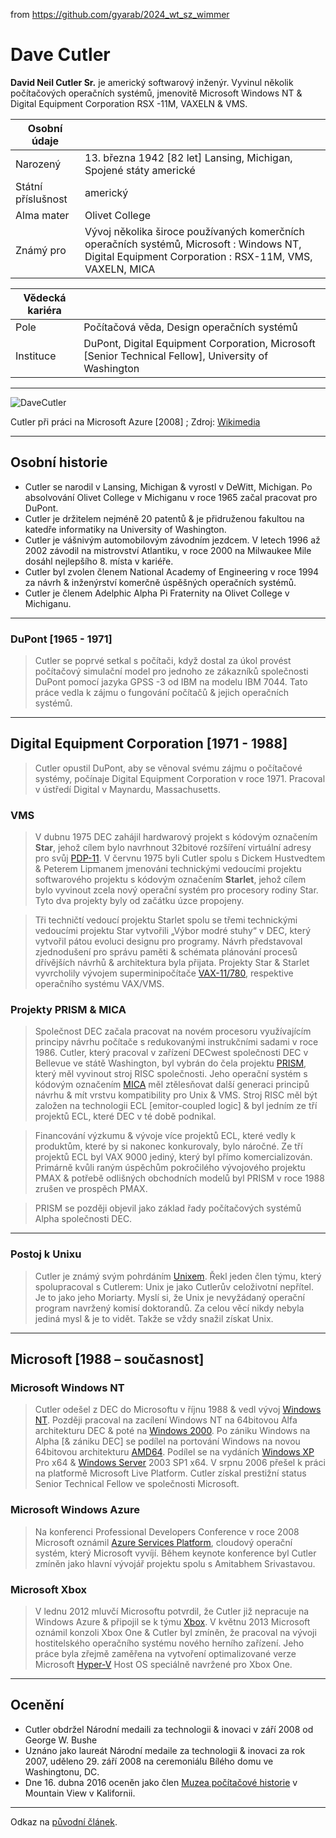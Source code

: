from <https://github.com/gyarab/2024_wt_sz_wimmer>

# Dave Cutler
**David Neil Cutler Sr.** je americký softwarový inženýr. Vyvinul několik počítačových operačních systémů, jmenovitě Microsoft Windows NT & Digital Equipment Corporation RSX -11M, VAXELN & VMS.

| **Osobní údaje** | |
| ----------- | ----------- |
| Narozený | 13. března 1942 [82 let] Lansing, Michigan, Spojené státy americké |
| Státní příslušnost | americký |
| Alma mater | Olivet College |
| Známý pro | Vývoj několika široce používaných komerčních operačních systémů, Microsoft : Windows NT, Digital Equipment Corporation : RSX-11M, VMS, VAXELN, MICA |

| **Vědecká kariéra** | |
| ----------- | ----------- |
| Pole | Počítačová věda, Design operačních systémů |
| Instituce | DuPont, Digital Equipment Corporation, Microsoft [Senior Technical Fellow], University of Washington |

---
![DaveCutler](https://upload.wikimedia.org/wikipedia/commons/thumb/f/f2/DavidCutler_WindowsAzure.JPG/640px-DavidCutler_WindowsAzure.JPG)

Cutler při práci na Microsoft Azure [2008] ; Zdroj: [Wikimedia](https://commons.wikimedia.org/wiki/Main_Page)

---
## Osobní historie
- Cutler se narodil v Lansing, Michigan & vyrostl v DeWitt, Michigan. Po absolvování Olivet College v Michiganu v roce 1965 začal pracovat pro DuPont.
- Cutler je držitelem nejméně 20 patentů & je přidruženou fakultou na katedře informatiky na University of Washington.
- Cutler je vášnivým automobilovým závodním jezdcem. V letech 1996 až 2002 závodil na mistrovství Atlantiku, v roce 2000 na Milwaukee Mile dosáhl nejlepšího 8. místa v kariéře.
- Cutler byl zvolen členem National Academy of Engineering v roce 1994 za návrh & inženýrství komerčně úspěšných operačních systémů.
- Cutler je členem Adelphic Alpha Pi Fraternity na Olivet College v Michiganu.

---
### DuPont  [1965 - 1971]
> Cutler se poprvé setkal s počítači, když dostal za úkol provést počítačový simulační model pro jednoho ze zákazníků společnosti DuPont pomocí jazyka GPSS -3 od IBM na modelu IBM 7044. Tato práce vedla k zájmu o fungování počítačů & jejich operačních systémů.

---
## Digital Equipment Corporation [1971 - 1988]
> Cutler opustil DuPont, aby se věnoval svému zájmu o počítačové systémy, počínaje Digital Equipment Corporation v roce 1971. Pracoval v ústředí Digital v Maynardu, Massachusetts.

### VMS
> V dubnu 1975 DEC zahájil hardwarový projekt s kódovým označením **Star**, jehož cílem bylo navrhnout 32bitové rozšíření virtuální adresy pro svůj [PDP-11](https://en.wikipedia.org/wiki/PDP-11). V červnu 1975 byli Cutler spolu s Dickem Hustvedtem & Peterem Lipmanem jmenováni technickými vedoucími projektu softwarového projektu s kódovým označením **Starlet**, jehož cílem bylo vyvinout zcela nový operační systém pro procesory rodiny Star. Tyto dva projekty byly od začátku úzce propojeny.

> Tři techničtí vedoucí projektu Starlet spolu se třemi technickými vedoucími projektu Star vytvořili „Výbor modré stuhy“ v DEC, který vytvořil pátou evoluci designu pro programy. Návrh představoval zjednodušení pro správu paměti & schémata plánování procesů dřívějších návrhů & architektura byla přijata. Projekty Star & Starlet vyvrcholily vývojem superminipočítače [VAX-11/780](https://en.wikipedia.org/wiki/VAX-11#VAX-11/780), respektive operačního systému VAX/VMS.

### Projekty PRISM & MICA
> Společnost DEC začala pracovat na novém procesoru využívajícím principy návrhu počítače s redukovanými instrukčními sadami [<RISC>](https://en.wikipedia.org/wiki/Reduced_instruction_set_computer) v roce 1986. Cutler, který pracoval v zařízení DECwest společnosti DEC v Bellevue ve státě Washington, byl vybrán do čela projektu [PRISM](https://en.wikipedia.org/wiki/DEC_PRISM), který měl vyvinout stroj RISC společnosti. Jeho operační systém s kódovým označením [MICA](https://en.wikipedia.org/wiki/DEC_MICA) měl ztělesňovat další generaci principů návrhu & mít vrstvu kompatibility pro Unix & VMS. Stroj RISC měl být založen na technologii ECL [emitor-coupled logic] & byl jedním ze tří projektů ECL, které DEC v té době podnikal.

> Financování výzkumu & vývoje více projektů ECL, které vedly k produktům, které by si nakonec konkurovaly, bylo náročné. Ze tří projektů ECL byl VAX 9000 jediný, který byl přímo komercializován. Primárně kvůli raným úspěchům pokročilého vývojového projektu PMAX & potřebě odlišných obchodních modelů byl PRISM v roce 1988 zrušen ve prospěch PMAX.

> PRISM se později objevil jako základ řady počítačových systémů Alpha společnosti DEC.

---
### Postoj k Unixu
> Cutler je známý svým pohrdáním [Unixem](https://en.wikipedia.org/wiki/Unix). Řekl jeden člen týmu, který spolupracoval s Cutlerem:
Unix je jako Cutlerův celoživotní nepřítel. Je to jako jeho Moriarty. Myslí si, že Unix je nevyžádaný operační program navržený komisí doktorandů. Za celou věcí nikdy nebyla jediná mysl & je to vidět. Takže se vždy snažil získat Unix.

---
## Microsoft [1988 – současnost]

### Microsoft Windows NT
> Cutler odešel z DEC do Microsoftu v říjnu 1988 & vedl vývoj [Windows NT](https://en.wikipedia.org/wiki/Windows_NT). Později pracoval na zacílení Windows NT na 64bitovou Alfa architekturu DEC & poté na [Windows 2000](https://en.wikipedia.org/wiki/Windows_2000). Po zániku Windows na Alpha [& zániku DEC] se podílel na portování Windows na novou 64bitovou architekturu [AMD64](https://en.wikipedia.org/wiki/X86-64). Podílel se na vydáních [Windows XP](https://en.wikipedia.org/wiki/Windows_XP) Pro x64 & [Windows Server](https://en.wikipedia.org/wiki/Windows_Server) 2003 SP1 x64. V srpnu 2006 přešel k práci na platformě Microsoft Live Platform. Cutler získal prestižní status Senior Technical Fellow ve společnosti Microsoft.

### Microsoft Windows Azure
> Na konferenci Professional Developers Conference v roce 2008 Microsoft oznámil [Azure Services Platform](https://en.wikipedia.org/wiki/Microsoft_Azure), cloudový operační systém, který Microsoft vyvíjí. Během keynote konference byl Cutler zmíněn jako hlavní vývojář projektu spolu s Amitabhem Srivastavou.

### Microsoft Xbox
> V lednu 2012 mluvčí Microsoftu potvrdil, že Cutler již nepracuje na Windows Azure & připojil se k týmu [Xbox](https://en.wikipedia.org/wiki/Xbox_(console)). V květnu 2013 Microsoft oznámil konzoli Xbox One & Cutler byl zmíněn, že pracoval na vývoji hostitelského operačního systému nového herního zařízení. Jeho práce byla zřejmě zaměřena na vytvoření optimalizované verze Microsoft [Hyper-V](https://en.wikipedia.org/wiki/Hyper-V) Host OS speciálně navržené pro Xbox One.

---
## Ocenění
- Cutler obdržel Národní medaili za technologii & inovaci v září 2008 od George W. Bushe
- Uznáno jako laureát Národní medaile za technologii & inovaci za rok 2007, uděleno 29. září 2008 na ceremoniálu Bílého domu ve Washingtonu, DC. 
- Dne 16. dubna 2016 oceněn jako člen [Muzea počítačové historie](https://en.wikipedia.org/wiki/Computer_History_Museum) v Mountain View v Kalifornii.

---
Odkaz na [původní článek](https://en.wikipedia.org/wiki/Dave_Cutler).
